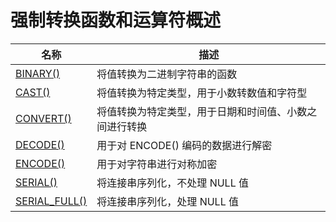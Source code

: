 # **强制转换函数和运算符概述**

| 名称 | 描述|
|---|-----|
| [BINARY()](binary.md) | 将值转换为二进制字符串的函数 |
| [CAST()](cast.md) | 将值转换为特定类型，用于小数转数值和字符型 |
| [CONVERT()](convert.md) | 将值转换为特定类型，用于日期和时间值、小数之间进行转换 |
| [DECODE()](decode.md) | 用于对 ENCODE() 编码的数据进行解密 |
| [ENCODE()](encode.md) | 用于对字符串进行对称加密 |
| [SERIAL()](serial.md) | 将连接串序列化，不处理 NULL 值 |
| [SERIAL_FULL()](serial_full.md) | 将连接串序列化，处理 NULL 值 |